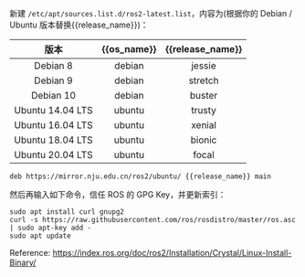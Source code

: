 新建 `/etc/apt/sources.list.d/ros2-latest.list`，内容为(根据你的 Debian / Ubuntu 版本替换{{release_name}})：

|  版本 | {{os_name}} | {{release_name}} |
| :----: | :----: | :----: |
| Debian 8   | debian |  jessie         |
| Debian 9   | debian |  stretch        |
| Debian 10  | debian |  buster         |
| Ubuntu 14.04 LTS | ubuntu | trusty |
| Ubuntu 16.04 LTS | ubuntu | xenial |
| Ubuntu 18.04 LTS | ubuntu | bionic |
| Ubuntu 20.04 LTS | ubuntu | focal  |



```
deb https://mirror.nju.edu.cn/ros2/ubuntu/ {{release_name}} main
```

然后再输入如下命令，信任 ROS 的 GPG Key，并更新索引：

```
sudo apt install curl gnupg2
curl -s https://raw.githubusercontent.com/ros/rosdistro/master/ros.asc | sudo apt-key add -
sudo apt update
```

Reference: <https://index.ros.org/doc/ros2/Installation/Crystal/Linux-Install-Binary/>